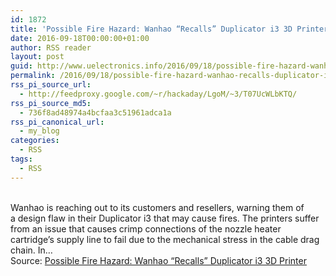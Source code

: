 ```yaml
---
id: 1872
title: 'Possible Fire Hazard: Wanhao “Recalls” Duplicator i3 3D Printer'
date: 2016-09-18T00:00:00+01:00
author: RSS reader
layout: post
guid: http://www.uelectronics.info/2016/09/18/possible-fire-hazard-wanhao-recalls-duplicator-i3-3d-printer/
permalink: /2016/09/18/possible-fire-hazard-wanhao-recalls-duplicator-i3-3d-printer/
rss_pi_source_url:
  - http://feedproxy.google.com/~r/hackaday/LgoM/~3/T07UcWLbKTQ/
rss_pi_source_md5:
  - 736f8ad48974a4bcfaa3c51961adca1a
rss_pi_canonical_url:
  - my_blog
categories:
  - RSS
tags:
  - RSS
---
```

&#013;  
Wanhao is reaching out to its customers and resellers, warning them of a design flaw in their Duplicator i3 that may cause fires. The printers suffer from an issue that causes crimp connections of the nozzle heater cartridge’s supply line to fail due to the mechanical stress in the cable drag chain. In…&#013;  
Source: <a href="http://feedproxy.google.com/~r/hackaday/LgoM/~3/T07UcWLbKTQ/" target="_blank">Possible Fire Hazard: Wanhao “Recalls” Duplicator i3 3D Printer</a>